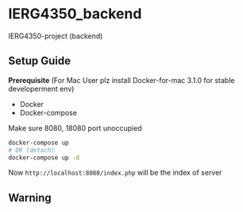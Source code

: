 # IERG4350_backend
IERG4350-project (backend)

## Setup Guide
**Prerequisite**
(For Mac User plz install Docker-for-mac 3.1.0 for stable developerment env)
- Docker
- Docker-compose


Make sure 8080, 18080 port unoccupied
```bash
docker-compose up
# OR (detach)
docker-compose up -d
```
Now `http://localhost:8080/index.php` will be the index of server

## Warning

